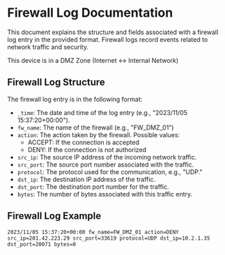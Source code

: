# Firewall Log  Documentation

This document explains the structure and fields associated with a firewall log entry in the provided format. Firewall logs record events related to network traffic and security.

This device is in a DMZ Zone (Internet <-> Internal Network)

## Firewall Log Structure

The firewall log entry is in the following format:

- `_time`: The date and time of the log entry (e.g., "2023/11/05 15:37:20+00:00").
- `fw_name`: The name of the firewall (e.g., "FW_DMZ_01")
- `action`: The action taken by the firewall. Possible values:
  - ACCEPT: If the connection is accepted
  - DENY: If the connection is not authorized
- `src_ip`: The source IP address of the incoming network traffic.
- `src_port`: The source port number associated with the traffic.
- `protocol`: The protocol used for the communication, e.g., "UDP."
- `dst_ip`: The destination IP address of the traffic.
- `dst_port`: The destination port number for the traffic.
- `bytes`: The number of bytes associated with this traffic entry.

## Firewall Log Example

`2023/11/05 15:37:20+00:00 fw_name=FW_DMZ_01 action=DENY src_ip=201.42.223.29 src_port=33619 protocol=UDP dst_ip=10.2.1.35 dst_port=20071 bytes=0`
